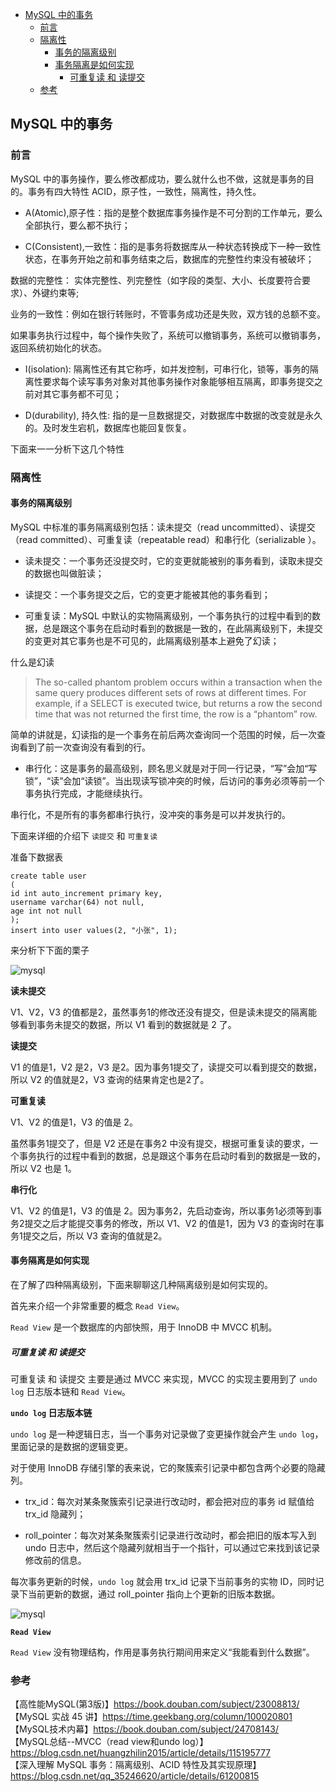 <!-- START doctoc generated TOC please keep comment here to allow auto update -->
<!-- DON'T EDIT THIS SECTION, INSTEAD RE-RUN doctoc TO UPDATE -->

- [MySQL 中的事务](#mysql-%E4%B8%AD%E7%9A%84%E4%BA%8B%E5%8A%A1)
  - [前言](#%E5%89%8D%E8%A8%80)
  - [隔离性](#%E9%9A%94%E7%A6%BB%E6%80%A7)
    - [事务的隔离级别](#%E4%BA%8B%E5%8A%A1%E7%9A%84%E9%9A%94%E7%A6%BB%E7%BA%A7%E5%88%AB)
    - [事务隔离是如何实现](#%E4%BA%8B%E5%8A%A1%E9%9A%94%E7%A6%BB%E6%98%AF%E5%A6%82%E4%BD%95%E5%AE%9E%E7%8E%B0)
      - [可重复读 和 读提交](#%E5%8F%AF%E9%87%8D%E5%A4%8D%E8%AF%BB-%E5%92%8C-%E8%AF%BB%E6%8F%90%E4%BA%A4)
  - [参考](#%E5%8F%82%E8%80%83)

<!-- END doctoc generated TOC please keep comment here to allow auto update -->

## MySQL 中的事务

### 前言

MySQL 中的事务操作，要么修改都成功，要么就什么也不做，这就是事务的目的。事务有四大特性 ACID，原子性，一致性，隔离性，持久性。   

- A(Atomic),原子性：指的是整个数据库事务操作是不可分割的工作单元，要么全部执行，要么都不执行；   

- C(Consistent),一致性：指的是事务将数据库从一种状态转换成下一种一致性状态，在事务开始之前和事务结束之后，数据库的完整性约束没有被破坏；   

数据的完整性： 实体完整性、列完整性（如字段的类型、大小、长度要符合要求）、外键约束等;  

业务的一致性：例如在银行转账时，不管事务成功还是失败，双方钱的总额不变。   

如果事务执行过程中，每个操作失败了，系统可以撤销事务，系统可以撤销事务，返回系统初始化的状态。   

- I(isolation): 隔离性还有其它称呼，如并发控制，可串行化，锁等，事务的隔离性要求每个读写事务对象对其他事务操作对象能够相互隔离，即事务提交之前对其它事务都不可见；   

- D(durability), 持久性: 指的是一旦数据提交，对数据库中数据的改变就是永久的。及时发生宕机，数据库也能回复恢复。    

下面来一一分析下这几个特性    

### 隔离性

#### 事务的隔离级别

MySQL 中标准的事务隔离级别包括：读未提交（read uncommitted）、读提交（read committed）、可重复读（repeatable read）和串行化（serializable ）。   

- 读未提交：一个事务还没提交时，它的变更就能被别的事务看到，读取未提交的数据也叫做脏读；      

- 读提交：一个事务提交之后，它的变更才能被其他的事务看到；   

- 可重复读：MySQL 中默认的实物隔离级别，一个事务执行的过程中看到的数据，总是跟这个事务在启动时看到的数据是一致的，在此隔离级别下，未提交的变更对其它事务也是不可见的，此隔离级别基本上避免了幻读；   

什么是幻读    

> The so-called phantom problem occurs within a transaction when the same query produces different sets of rows at different times. For example, if a SELECT is executed twice, but returns a row the second time that was not returned the first time, the row is a “phantom” row.

简单的讲就是，幻读指的是一个事务在前后两次查询同一个范围的时候，后一次查询看到了前一次查询没有看到的行。   

- 串行化：这是事务的最高级别，顾名思义就是对于同一行记录，“写”会加“写锁”，“读”会加“读锁”。当出现读写锁冲突的时候，后访问的事务必须等前一个事务执行完成，才能继续执行。     

串行化，不是所有的事务都串行执行，没冲突的事务是可以并发执行的。   

下面来详细的介绍下 `读提交` 和 `可重复读`    

准备下数据表  

```
create table user
(
id int auto_increment primary key,
username varchar(64) not null,
age int not null
);
insert into user values(2, "小张", 1);
```

来分析下下面的栗子  

<img src="/img/mysql/mysql-acid-durability.png"  alt="mysql" />  

**读未提交**   

V1、V2，V3 的值都是2，虽然事务1的修改还没有提交，但是读未提交的隔离能够看到事务未提交的数据，所以 V1 看到的数据就是 2 了。   

**读提交**  

V1 的值是1，V2 是2，V3 是2。因为事务1提交了，读提交可以看到提交的数据，所以 V2 的值就是2，V3 查询的结果肯定也是2了。   

**可重复读**

V1、V2 的值是1，V3 的值是 2。   

虽然事务1提交了，但是 V2 还是在事务2 中没有提交，根据可重复读的要求，一个事务执行的过程中看到的数据，总是跟这个事务在启动时看到的数据是一致的，所以 V2 也是 1。   

**串行化**

V1、V2 的值是1，V3 的值是 2。因为事务2，先启动查询，所以事务1必须等到事务2提交之后才能提交事务的修改，所以 V1、V2 的值是1，因为 V3 的查询时在事务1提交之后，所以 V3 查询的值就是2。   

#### 事务隔离是如何实现

在了解了四种隔离级别，下面来聊聊这几种隔离级别是如何实现的。   

首先来介绍一个非常重要的概念 `Read View`。   

`Read View` 是一个数据库的内部快照，用于 InnoDB 中 MVCC 机制。

##### 可重复读 和 读提交

可重复读 和 读提交 主要是通过 MVCC 来实现，MVCC 的实现主要用到了 `undo log` 日志版本链和 `Read View`。   

**`undo log` 日志版本链**   

`undo log` 是一种逻辑日志，当一个事务对记录做了变更操作就会产生 `undo log`，里面记录的是数据的逻辑变更。  

对于使用  InnoDB  存储引擎的表来说，它的聚簇索引记录中都包含两个必要的隐藏列。   

- trx_id：每次对某条聚簇索引记录进行改动时，都会把对应的事务 id 赋值给 trx_id 隐藏列；  

- roll_pointer：每次对某条聚簇索引记录进行改动时，都会把旧的版本写入到 undo 日志中，然后这个隐藏列就相当于一个指针，可以通过它来找到该记录修改前的信息。      

每次事务更新的时候，`undo log` 就会用 trx_id 记录下当前事务的实物 ID，同时记录下当前更新的数据，通过 roll_pointer 指向上个更新的旧版本数据。   

<img src="/img/mysql/mysql-mvcc-undolog.png"  alt="mysql" />  


**`Read View`**

`Read View` 没有物理结构，作用是事务执行期间用来定义“我能看到什么数据”。   



### 参考

【高性能MySQL(第3版)】https://book.douban.com/subject/23008813/    
【MySQL 实战 45 讲】https://time.geekbang.org/column/100020801  
【MySQL技术内幕】https://book.douban.com/subject/24708143/    
【MySQL总结--MVCC（read view和undo log）】https://blog.csdn.net/huangzhilin2015/article/details/115195777     
【深入理解 MySQL 事务：隔离级别、ACID 特性及其实现原理】https://blog.csdn.net/qq_35246620/article/details/61200815     



